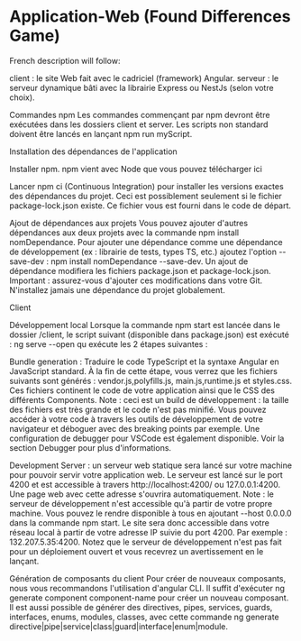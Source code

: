 # Application-Web (Found Differences Game) 
French description will follow:

client : le site Web fait avec le cadriciel (framework) Angular.
serveur : le serveur dynamique bâti avec la librairie Express ou NestJs (selon votre choix).


Commandes npm
Les commandes commençant par npm devront être exécutées dans les dossiers client et server. Les scripts non standard doivent être lancés en lançant npm run myScript.

Installation des dépendances de l'application


Installer npm. npm vient avec Node que vous pouvez télécharger ici


Lancer npm ci (Continuous Integration) pour installer les versions exactes des dépendances du projet. Ceci est possiblement seulement si le fichier package-lock.json existe. Ce fichier vous est fourni dans le code de départ.



Ajout de dépendances aux projets
Vous pouvez ajouter d'autres dépendances aux deux projets avec la commande npm install nomDependance.
Pour ajouter une dépendance comme une dépendance de développement (ex : librairie de tests, types TS, etc.) ajoutez l'option --save-dev : npm install nomDependance --save-dev.
Un ajout de dépendance modifiera les fichiers package.json et package-lock.json.
Important : assurez-vous d'ajouter ces modifications dans votre Git. N'installez jamais une dépendance du projet globalement.

Client

Développement local
Lorsque la commande npm start est lancée dans le dossier /client, le script suivant (disponible dans package.json) est exécuté : ng serve --open qu exécute les 2 étapes suivantes :


Bundle generation : Traduire le code TypeScript et la syntaxe Angular en JavaScript standard. À la fin de cette étape, vous verrez que les fichiers suivants sont générés : vendor.js,polyfills.js, main.js,runtime.js et styles.css. Ces fichiers continent le code de votre application ainsi que le CSS des différents Components.
Note : ceci est un build de développement : la taille des fichiers est très grande et le code n'est pas minifié. Vous pouvez accéder à votre code à travers les outils de développement de votre navigateur et déboguer avec des breaking points par exemple. Une configuration de debugger pour VSCode est également disponible. Voir la section Debugger pour plus d'informations.


Development Server : un serveur web statique sera lancé sur votre machine pour pouvoir servir votre application web. Le serveur est lancé sur le port 4200 et est accessible à travers http://localhost:4200/ ou 127.0.0.1:4200. Une page web avec cette adresse s'ouvrira automatiquement.
Note : le serveur de développement n'est accessible qu'à partir de votre propre machine. Vous pouvez le rendre disponible à tous en ajoutant --host 0.0.0.0 dans la commande npm start. Le site sera donc accessible dans votre réseau local à partir de votre adresse IP suivie du port 4200. Par exemple : 132.207.5.35:4200. Notez que le serveur de développement n'est pas fait pour un déploiement ouvert et vous recevrez un avertissement en le lançant.



Génération de composants du client
Pour créer de nouveaux composants, nous vous recommandons l'utilisation d'angular CLI. Il suffit d'exécuter ng generate component component-name pour créer un nouveau composant.
Il est aussi possible de générer des directives, pipes, services, guards, interfaces, enums, modules, classes, avec cette commande ng generate directive|pipe|service|class|guard|interface|enum|module.



